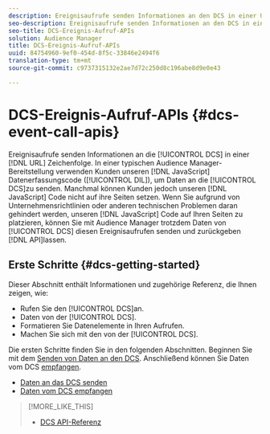 ```yaml
---
description: Ereignisaufrufe senden Informationen an den DCS in einer URL-Zeichenfolge. In einer typischen Audience Manager-Bereitstellung verwenden Kunden unseren JavaScript-Datenerfassungscode (DIL), um Daten an den DCS zu senden. Manchmal können Kunden jedoch unseren JavaScript-Code nicht auf ihre Seiten setzen. Wenn Sie aufgrund von Unternehmensrichtlinien oder anderen technischen Problemen keinen JavaScript-Code auf Ihren Seiten platzieren können, können Sie mit Audience Manager trotzdem Daten von DCS mit diesen Ereignisaufruf-APIs senden und zurückgeben.
seo-description: Ereignisaufrufe senden Informationen an den DCS in einer URL-Zeichenfolge. In einer typischen Audience Manager-Bereitstellung verwenden Kunden unseren JavaScript-Datenerfassungscode (DIL), um Daten an den DCS zu senden. Manchmal können Kunden jedoch unseren JavaScript-Code nicht auf ihre Seiten setzen. Wenn Sie aufgrund von Unternehmensrichtlinien oder anderen technischen Problemen keinen JavaScript-Code auf Ihren Seiten platzieren können, können Sie mit Audience Manager trotzdem Daten von DCS mit diesen Ereignisaufruf-APIs senden und zurückgeben.
seo-title: DCS-Ereignis-Aufruf-APIs
solution: Audience Manager
title: DCS-Ereignis-Aufruf-APIs
uuid: 84754960-9ef0-454d-8f5c-33846e2494f6
translation-type: tm+mt
source-git-commit: c9737315132e2ae7d72c250d8c196abe8d9e0e43

---
```



# DCS-Ereignis-Aufruf-APIs {#dcs-event-call-apis}

Ereignisaufrufe senden Informationen an die [!UICONTROL DCS] in einer [!DNL URL] Zeichenfolge. In einer typischen Audience Manager-Bereitstellung verwenden Kunden unseren [!DNL JavaScript] Datenerfassungscode ([!UICONTROL DIL]), um Daten an die [!UICONTROL DCS]zu senden. Manchmal können Kunden jedoch unseren [!DNL JavaScript] Code nicht auf ihre Seiten setzen. Wenn Sie aufgrund von Unternehmensrichtlinien oder anderen technischen Problemen daran gehindert werden, unseren [!DNL JavaScript] Code auf Ihren Seiten zu platzieren, können Sie mit Audience Manager trotzdem Daten von [!UICONTROL DCS] diesen Ereignisaufrufen senden und zurückgeben [!DNL API]lassen.

## Erste Schritte {#dcs-getting-started}

Dieser Abschnitt enthält Informationen und zugehörige Referenz, die Ihnen zeigen, wie:

* Rufen Sie den [!UICONTROL DCS]an.
* Daten von der [!UICONTROL DCS].
* Formatieren Sie Datenelemente in Ihren Aufrufen.
* Machen Sie sich mit den von der [!UICONTROL DCS].

Die ersten Schritte finden Sie in den folgenden Abschnitten. Beginnen Sie mit dem [Senden von Daten an den DCS](../../../api/dcs-intro/dcs-event-calls/dcs-url-send.md). Anschließend können Sie Daten vom DCS [empfangen](../../../api/dcs-intro/dcs-event-calls/dcs-url-receive.md).

* [Daten an das DCS senden](dcs-url-send.md)
* [Daten vom DCS empfangen](dcs-url-receive.md)

>[!MORE_LIKE_THIS]
>
>* [DCS API-Referenz](../../../api/dcs-intro/dcs-api-reference/dcs-api-methods.md)

